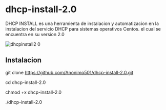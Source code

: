 # dhcp-install-2.0

DHCP INSTALL es una herramienta de instalacion y automatizacion en la instalacion del servicio DHCP para sistemas operativos Centos. el cual se encuentra en su version 2.0

![dhcpinstall2 0](https://user-images.githubusercontent.com/67207446/86948824-59010580-c113-11ea-8ffe-308784cab219.PNG)

## Instalacion 

git clone https://github.com/Anonimo501/dhcp-install-2.0.git

cd dhcp-install-2.0

chmod +x dhcp-install-2.0

./dhcp-install-2.0

